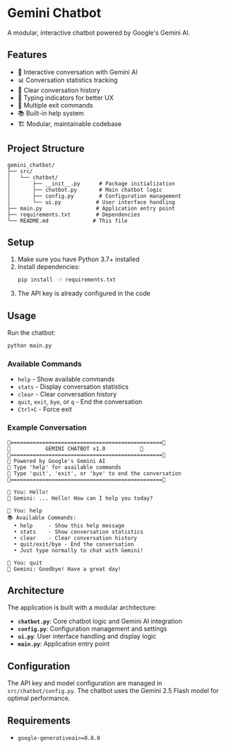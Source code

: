 # Gemini Chatbot

A modular, interactive chatbot powered by Google's Gemini AI.

## Features

- 🤖 Interactive conversation with Gemini AI
- 📊 Conversation statistics tracking
- 🧹 Clear conversation history
- 💬 Typing indicators for better UX
- 🎯 Multiple exit commands
- 📚 Built-in help system
- 🏗️ Modular, maintainable codebase

## Project Structure

```
gemini_chatbot/
├── src/
│   └── chatbot/
│       ├── __init__.py      # Package initialization
│       ├── chatbot.py       # Main chatbot logic
│       ├── config.py        # Configuration management
│       └── ui.py           # User interface handling
├── main.py                 # Application entry point
├── requirements.txt        # Dependencies
└── README.md              # This file
```

## Setup

1. Make sure you have Python 3.7+ installed
2. Install dependencies:
   ```bash
   pip install -r requirements.txt
   ```
3. The API key is already configured in the code

## Usage

Run the chatbot:
```bash
python main.py
```

### Available Commands

- `help` - Show available commands
- `stats` - Display conversation statistics
- `clear` - Clear conversation history
- `quit`, `exit`, `bye`, or `q` - End the conversation
- `Ctrl+C` - Force exit

### Example Conversation

```
🤖================================================🤖
🤖           GEMINI CHATBOT v1.0           🤖
🤖================================================🤖
🤖 Powered by Google's Gemini AI
🤖 Type 'help' for available commands
🤖 Type 'quit', 'exit', or 'bye' to end the conversation
🤖================================================🤖

👤 You: Hello!
🤖 Gemini: ... Hello! How can I help you today?

👤 You: help
📚 Available Commands:
  • help     - Show this help message
  • stats    - Show conversation statistics
  • clear    - Clear conversation history
  • quit/exit/bye - End the conversation
  • Just type normally to chat with Gemini!

👤 You: quit
🤖 Gemini: Goodbye! Have a great day!
```

## Architecture

The application is built with a modular architecture:

- **`chatbot.py`**: Core chatbot logic and Gemini AI integration
- **`config.py`**: Configuration management and settings
- **`ui.py`**: User interface handling and display logic
- **`main.py`**: Application entry point

## Configuration

The API key and model configuration are managed in `src/chatbot/config.py`. The chatbot uses the Gemini 2.5 Flash model for optimal performance.

## Requirements

- `google-generativeai>=0.8.0`
